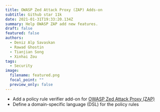 ```yaml
---
title: OWASP Zed Attack Proxy (ZAP) Adds-on
subtitle: Github star 11k
date: 2021-01-31T19:33:20.134Z
summary: Help OWASP ZAP add new features.
draft: false
featured: false
authors:
  - Deniz Alp Savaskan
  - Rawad Ghostin
  - Tianjian Song
  - Xinhai Zou
tags:
  - Security
image:
  filename: featured.png
  focal_point: ""
  preview_only: false
---
```

- Add a policy rule verifier add-on for [OWASP Zed Attack Proxy (ZAP)](https://github.com/zaproxy/zaproxy)
- Define a domain-specific language (DSL) for the policy rules
